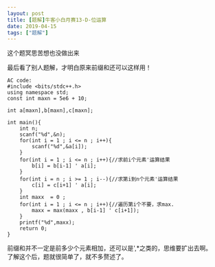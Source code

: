 ```yaml
---
layout: post
title: [题解]牛客小白月赛13-D-位运算
date: 2019-04-15
tags: ["题解"]
---
```


<!-- wp:paragraph -->

这个题冥思苦想也没做出来  

最后看了别人题解，才明白原来前缀和还可以这样用！

<!-- /wp:paragraph -->

<!-- wp:code -->

    AC code:
    #include <bits/stdc++.h>
    using namespace std;
    const int maxn = 5e6 + 10;

    int a[maxn],b[maxn],c[maxn];

    int main(){
        int n;
        scanf("%d",&n);
        for(int i = 1 ; i <= n ; i++){
            scanf("%d",&a[i]);
        }
        for(int i = 1 ; i <= n ; i++){//求前i个元素'运算结果
            b[i] = b[i-1] ' a[i];
        }
        for(int i = n ; i >= 1 ; i--){//求第i到n个元素'运算结果
            c[i] = c[i+1] ' a[i];
        }
        int maxx  = 0 ;
        for(int i = 1 ; i <= n ; i++){//遍历第i个不要，求max.
            maxx = max(maxx , b[i-1] ' c[i+1]);
        }
        printf("%d",maxx);
        return 0;
    }

<!-- /wp:code -->

<!-- wp:paragraph -->

前缀和并不一定是前多少个元素相加，还可以是',*之类的，思维要扩出去啊。  
 了解这个后，题就很简单了，就不多赘述了。

<!-- /wp:paragraph -->